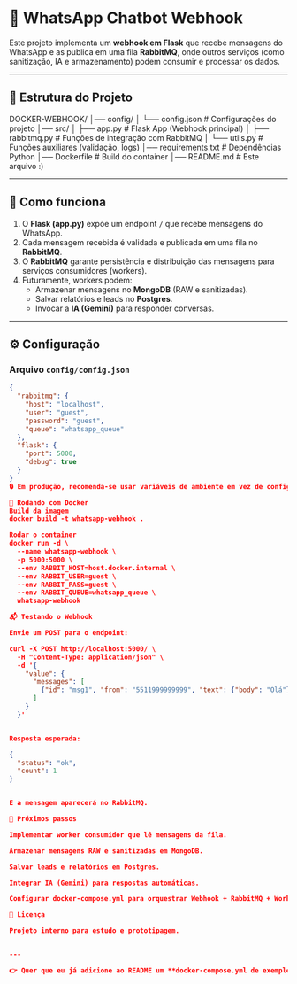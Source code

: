# 📲 WhatsApp Chatbot Webhook

Este projeto implementa um **webhook em Flask** que recebe mensagens do WhatsApp e as publica em uma fila **RabbitMQ**, onde outros serviços (como sanitização, IA e armazenamento) podem consumir e processar os dados.

---

## 📂 Estrutura do Projeto

DOCKER-WEBHOOK/
│── config/
│ └── config.json # Configurações do projeto
│── src/
│ ├── app.py # Flask App (Webhook principal)
│ ├── rabbitmq.py # Funções de integração com RabbitMQ
│ └── utils.py # Funções auxiliares (validação, logs)
│── requirements.txt # Dependências Python
│── Dockerfile # Build do container
│── README.md # Este arquivo :)


---

## 🚀 Como funciona

1. O **Flask (app.py)** expõe um endpoint `/` que recebe mensagens do WhatsApp.
2. Cada mensagem recebida é validada e publicada em uma fila no **RabbitMQ**.
3. O **RabbitMQ** garante persistência e distribuição das mensagens para serviços consumidores (workers).
4. Futuramente, workers podem:
   - Armazenar mensagens no **MongoDB** (RAW e sanitizadas).
   - Salvar relatórios e leads no **Postgres**.
   - Invocar a **IA (Gemini)** para responder conversas.

---

## ⚙️ Configuração

### Arquivo `config/config.json`

```json
{
  "rabbitmq": {
    "host": "localhost",
    "user": "guest",
    "password": "guest",
    "queue": "whatsapp_queue"
  },
  "flask": {
    "port": 5000,
    "debug": true
  }
}
🔒 Em produção, recomenda-se usar variáveis de ambiente em vez de config.json.

🐳 Rodando com Docker
Build da imagem
docker build -t whatsapp-webhook .

Rodar o container
docker run -d \
  --name whatsapp-webhook \
  -p 5000:5000 \
  --env RABBIT_HOST=host.docker.internal \
  --env RABBIT_USER=guest \
  --env RABBIT_PASS=guest \
  --env RABBIT_QUEUE=whatsapp_queue \
  whatsapp-webhook

📬 Testando o Webhook

Envie um POST para o endpoint:

curl -X POST http://localhost:5000/ \
  -H "Content-Type: application/json" \
  -d '{
    "value": {
      "messages": [
        {"id": "msg1", "from": "5511999999999", "text": {"body": "Olá"}}
      ]
    }
  }'


Resposta esperada:

{
  "status": "ok",
  "count": 1
}


E a mensagem aparecerá no RabbitMQ.

🔮 Próximos passos

Implementar worker consumidor que lê mensagens da fila.

Armazenar mensagens RAW e sanitizadas em MongoDB.

Salvar leads e relatórios em Postgres.

Integrar IA (Gemini) para respostas automáticas.

Configurar docker-compose.yml para orquestrar Webhook + RabbitMQ + Workers.

📜 Licença

Projeto interno para estudo e prototipagem.


---

👉 Quer que eu já adicione ao README um **docker-compose.yml de exemplo** (Webhook + RabbitMQ), assim você consegue subir tudo com um único `docker compose up`?

